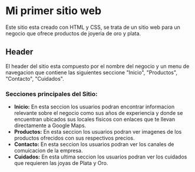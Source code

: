 # Mi primer sitio web
Este sitio esta creado con HTML y CSS, se trata de un sitio web para un negocio que ofrece productos de joyeria de oro y plata.

## Header
El header del sitio esta compuesto por el nombre del negocio y un menu de navegacion que contiene las siguientes seccione "Inicio", "Productos", "Contacto", "Cuidados".

### Secciones principales del Sitio:
- **Inicio:** En esta seccion los usuarios podran encontrar informacion relevante sobre el negocio como sus años de experiencia y donde se encuentran ubicados sus locales fisicos con enlaces que te llevan directamente a Google Maps.
- **Productos:** En esta seccion los usuarios podran ver imagenes de los productos ofrecidos con sus respectivos precios.
- **Contacto:** En esta seccion los usuarios podran ver los canales de comuicacion de la empresa.
- **Cuidados:** En esta ultima seccion los usuarios podran ver los cuidados que requieren las joyas de Plata y Oro.

